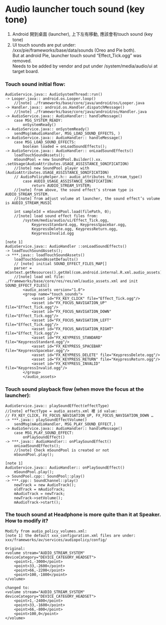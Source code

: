 # Audio launcher touch sound (key tone)
1. Android 開到桌面 (launcher), 上下左有移動, 應該會有touch sound (key tone)
2. UI touch sounds are put under:   
    /xxx/pie/frameworks/base/data/sounds (Oreo and Pie both).          
    But at android Pie, launcher touch sound “Effect_Tick.ogg” was removed.         
    Needs to be added by vendor and put under /system/media/audio/ui at target board.   
    
### Touch sound initial flow:
    AudioService.java:: AudioSystemThread::run()
    -> Looper.java:: android.os.Looper.loop()
        //[note] ./frameworks/base/core/java/android/os/Looper.java
    -> Handler.java:: android.os.Handler.dispatchMessage()
        //[note] ./frameworks/base/core/java/android/os/Handler.java
    -> AudioService.java:: AudioHandler:: handleMessage()
        case MSG_SYSTEM_READY:
            onSystemReady()
    -> AudioService.java:: onSystemReady()
        sendMsg(mAudioHandler, MSG_LOAD_SOUND_EFFECTS, )
    -> AudioService.java:: AudioHandler:: handleMessage()
        case MSG_LOAD_SOUND_EFFECTS:
            boolean loaded = onLoadSoundEffects();
    -> AudioService.java:: AudioHandler:: onLoadSoundEffects()
        loadTouchSoundAssets();
        mSoundPool = new SoundPool.Builder().xx. .setUsage(AudioAttributes.USAGE_ASSISTANCE_SONIFICATION)
        //[note] new SoundPool player with (AudioAttributes.USAGE_ASSISTANCE_SONIFICATION)
        // AudioPolicyHelper.h:: audio_attributes_to_stream_type()
            case AUDIO_USAGE_ASSISTANCE_SONIFICATION:
                return AUDIO_STREAM_SYSTEM;
        //[note] from above, the sound effect’s stream type is AUDIO_STREAM_SYSTEM.
        //[note] from adjust volume at launcher, the sound effect’s volume is AUDIO_STREAM_MUSIC
        
        int sampleId = mSoundPool.load(filePath, 0);
        //[note] load sound effect files from: 
            /system/media/audio/ui/Effect_Tick.ogg, 
                KeypressStandard.ogg, KeypressSpacebar.ogg, 
                KeypressDelete.ogg, KeypressReturn.ogg, 
                KeypressInvalid.ogg

    [note 1]
    AudioService.java:: AudioHandler ::onLoadSoundEffects()
    -> loadTouchSoundAssets();
    -> ***.java:: loadTouchSoundAssets()
        loadTouchSoundAssetDefaults()
        // [note] initial SOUND_EFFECT_FILES_MAP[]
        parser = mContext.getResources().getXml(com.android.internal.R.xml.audio_assets);
        //[note] load xml file: ./frameworks/base/core/res/res/xml/audio_assets.xml and init SOUND_EFFECT_FILES[]
            <audio_assets version="1.0">
            <group name="touch_sounds">
                <asset id="FX_KEY_CLICK" file="Effect_Tick.ogg"/>
                <asset id="FX_FOCUS_NAVIGATION_UP" file="Effect_Tick.ogg"/>
                <asset id="FX_FOCUS_NAVIGATION_DOWN" file="Effect_Tick.ogg"/>
                <asset id="FX_FOCUS_NAVIGATION_LEFT" file="Effect_Tick.ogg"/>
                <asset id="FX_FOCUS_NAVIGATION_RIGHT" file="Effect_Tick.ogg"/>
                <asset id="FX_KEYPRESS_STANDARD" file="KeypressStandard.ogg"/>
                <asset id="FX_KEYPRESS_SPACEBAR" file="KeypressSpacebar.ogg"/>
                <asset id="FX_KEYPRESS_DELETE" file="KeypressDelete.ogg"/>
                <asset id="FX_KEYPRESS_RETURN" file="KeypressReturn.ogg"/>
                <asset id="FX_KEYPRESS_INVALID" file="KeypressInvalid.ogg"/>
            </group>
            </audio_assets>

### Touch sound playback flow (when move the focus at the launcher):
    AudioService.java:: playSoundEffect(effectType)
    //[note] effectType = audio_assets.xml 裡 id value:
    // FX_KEY_CLICK, FX_FOCUS_NAVIGATION_UP, FX_FOCUS_NAVIGATION_DOWN …
    -> ***.java:: playSoundEffectVolume()
        sendMsg(mAudioHandler, MSG_PLAY_SOUND_EFFECT,)
    -> AudioService.java:: AudioHandler:: handleMessage()
        case MSG_PLAY_SOUND_EFFECT:
            onPlaySoundEffect()
    -> ***.java:: AudioHandler:: onPlaySoundEffect()
        onLoadSoundEffects();
        //[note] Check mSoundPool is created or not
        mSoundPool.play();

    [note 1]
    AudioService.java:: AudioHandler:: onPlaySoundEffect()
        mSoundPool.play();
    -> SoundPool.cpp:: SoundPool::play()
    -> ***.cpp:: SoundChannel::play()
        newTrack = new AudioTrack();
        oldTrack = mAudioTrack;
        mAudioTrack = newTrack;
        newTrack->setVolume();
        mAudioTrack->start();

### The touch sound at Headphone is more quite than it at Speaker. How to modify it?
    Modify from audio_policy_volumes.xml:
    [note 1] the default xxx_configuration.xml files are under: xxx/frameworks/av/services/audiopolicy/config/
    
    Original:
    <volume stream="AUDIO_STREAM_SYSTEM" deviceCategory="DEVICE_CATEGORY_HEADSET">
        <point>1,-3000</point>
        <point>33,-2600</point>
        <point>66,-2200</point>
        <point>100,-1800</point>
    </volume>
    
    changed to:
    <volume stream="AUDIO_STREAM_SYSTEM" deviceCategory="DEVICE_CATEGORY_HEADSET">
        <point>1,-2400</point>
        <point>33,-1600</point>
        <point>66,-800</point>
        <point>100,0</point>
    </volume>

